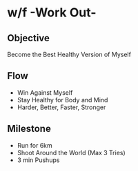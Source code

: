 # w/f -Work Out-

## Objective

Become the Best Healthy Version of Myself

## Flow

- Win Against Myself
- Stay Healthy for Body and Mind
- Harder, Better, Faster, Stronger

## Milestone

- Run for 6km
- Shoot Around the World (Max 3 Tries)
- 3 min Pushups
